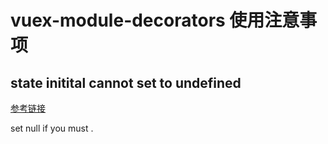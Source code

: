 # vuex-module-decorators 使用注意事项

## state initital cannot set to undefined

[参考链接](https://github.com/championswimmer/vuex-module-decorators/issues/35)

set null if you must .
